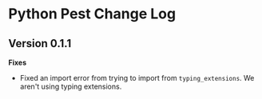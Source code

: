 # Python Pest Change Log

## Version 0.1.1

**Fixes**

- Fixed an import error from trying to import from `typing_extensions`. We aren't using typing extensions.
